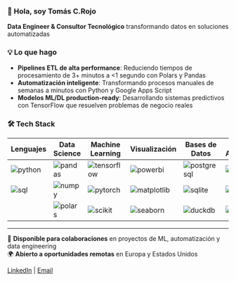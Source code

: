 ### 👋 Hola, soy Tomás C.Rojo
**Data Engineer & Consultor Tecnológico** transformando datos en soluciones automatizadas

### 💡 Lo que hago
- **Pipelines ETL de alta performance**: Reduciendo tiempos de procesamiento de 3+ minutos a <1 segundo con Polars y Pandas
- **Automatización inteligente**: Transformando procesos manuales de semanas a minutos con Python y Google Apps Script
- **Modelos ML/DL production-ready**: Desarrollando sistemas predictivos con TensorFlow que resuelven problemas de negocio reales 

### 🛠️ Tech Stack
| Lenguajes | Data Science | Machine Learning | Visualización | Bases de Datos | Web & Automatización | ETL & Pipelines | Herramientas |
|-----------|--------------|------------------|---------------|----------------|------------------------|------------------|--------------|
| ![python](https://img.shields.io/badge/Python-3776AB?style=flat-square&logo=python&logoColor=white) | ![pandas](https://img.shields.io/badge/Pandas-150458?style=flat-square&logo=pandas&logoColor=white) | ![tensorflow](https://img.shields.io/badge/TensorFlow-FF6F00?style=flat-square&logo=tensorflow&logoColor=white) | ![powerbi](https://img.shields.io/badge/Power_BI-F2C811?style=flat-square&logo=powerbi&logoColor=black) | ![postgresql](https://img.shields.io/badge/PostgreSQL-4169E1?style=flat-square&logo=postgresql&logoColor=white) | ![selenium](https://img.shields.io/badge/Selenium-43B02A?style=flat-square&logo=selenium&logoColor=white) | ![airflow](https://img.shields.io/badge/Airflow-017CEE?style=flat-square&logo=apache-airflow&logoColor=white) | ![git](https://img.shields.io/badge/Git-F05032?style=flat-square&logo=git&logoColor=white) |
| ![sql](https://img.shields.io/badge/SQL-003B57?style=flat-square&logo=sqlite&logoColor=white) | ![numpy](https://img.shields.io/badge/NumPy-013243?style=flat-square&logo=numpy&logoColor=white) | ![pytorch](https://img.shields.io/badge/PyTorch-EE4C2C?style=flat-square&logo=pytorch&logoColor=white) | ![matplotlib](https://img.shields.io/badge/Matplotlib-3776AB?style=flat-square&logo=python&logoColor=white) | ![sqlite](https://img.shields.io/badge/SQLite-003B57?style=flat-square&logo=sqlite&logoColor=white) | ![beautifulsoup](https://img.shields.io/badge/BeautifulSoup-3776AB?style=flat-square&logo=python&logoColor=white) | ![etl](https://img.shields.io/badge/ETL_Pipelines-3776AB?style=flat-square&logo=python&logoColor=white) | ![jupyter](https://img.shields.io/badge/Jupyter-F37626?style=flat-square&logo=jupyter&logoColor=white) |
|  | ![polars](https://img.shields.io/badge/Polars-CD792C?style=flat-square&logo=polars&logoColor=white) | ![scikit](https://img.shields.io/badge/ScikitLearn-F7931E?style=flat-square&logo=scikit-learn&logoColor=white) | ![seaborn](https://img.shields.io/badge/Seaborn-3776AB?style=flat-square&logo=python&logoColor=white) | ![duckdb](https://img.shields.io/badge/DuckDB-FFF000?style=flat-square&logo=duckdb&logoColor=black) | ![googleapps](https://img.shields.io/badge/Google_Apps_Script-4285F4?style=flat-square&logo=google&logoColor=white) |  | ![vscode](https://img.shields.io/badge/VSCode-007ACC?style=flat-square&logo=visual-studio-code&logoColor=white) |

---
💼 **Disponible para colaboraciones** en proyectos de ML, automatización y data engineering  
🌍 **Abierto a oportunidades remotas** en Europa y Estados Unidos

[LinkedIn](https://linkedin.com/in/tommcrojo) | [Email](mailto:tomascampoyrojo@gmail.com)
